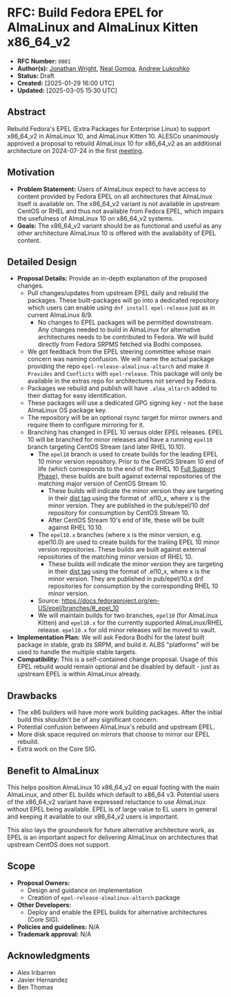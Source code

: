 # RFC: Build Fedora EPEL for AlmaLinux and AlmaLinux Kitten x86_64_v2

* **RFC Number:** `0001`
* **Author(s):** [Jonathan Wright](jonathan@almalinux.org), [Neal Gompa](ngompa@almalinux.org), [Andrew Lukoshko](alukoshko@almalinux.org)
* **Status:** Draft
* **Created:** [2025-01-29 16:00 UTC]
* **Updated:** [2025-03-05 15:30 UTC]

## Abstract

Rebuild Fedora's EPEL (Extra Packages for Enterprise Linux) to support x86_64_v2 in AlmaLinux 10, and AlmaLinux Kitten 10.  ALESCo unanimously approved a proposal to rebuild AlmaLinux 10 for x86_64_v2 as an additional architecture on 2024-07-24 in the first [meeting](https://wiki.almalinux.org/alesco/meeting-minutes/2024-07-24.html).

## Motivation

* **Problem Statement:** Users of AlmaLinux expect to have access to content provided by Fedora EPEL on all architectures that AlmaLinux itself is available on.  The x86_64_v2 variant is not available in upstream CentOS or RHEL and thus not available from Fedora EPEL, which impairs the usefulness of AlmaLinux 10 on x86_64_v2 systems.
* **Goals:** The x86_64_v2 variant should be as functional and useful as any other architecture AlmaLinux 10 is offered with the availability of EPEL content.

## Detailed Design

* **Proposal Details:** Provide an in-depth explanation of the proposed changes.
    * Pull changes/updates from upstream EPEL daily and rebuild the packages.  These built-packages will go into a dedicated repository which users can enable using `dnf install epel-release` just as in current AlmaLinux 8/9.
        * No changes to EPEL packages will be permitted downstream. Any changes needed to build in AlmaLinux for alternative architectures needs to be contributed to Fedora. We will build directly from Fedora SRPMS fetched via Bodhi composes.
    * We got feedback from the EPEL steering committee whose main concern was naming confusion.  We will name the actual package providing the repo `epel-release-almalinux-altarch` and make it `Provides` and `Conflicts` with `epel-release`. This package will only be available in the extras repo for architectures not served by Fedora.
    * Packages we rebuild and publish will have `.alma_altarch` added to their disttag for easy identification.
    * These packages will use a dedicated GPG signing key - not the base AlmaLinux OS package key.
    * The repository will be an optional rsync target for mirror owners and require them to configure mirroring for it.
    * Branching has changed in EPEL 10 versus older EPEL releases.  EPEL 10 will be branched for minor releases and have a running `epel10` branch targeting CentOS Stream (and later RHEL 10.10).
      * The `epel10` branch is used to create builds for the leading EPEL 10 minor version repository. Prior to the CentOS Stream 10 end of life (which corresponds to the end of the RHEL 10 [Full Support Phase](https://access.redhat.com/support/policy/updates/errata#Life_Cycle_Dates)), these builds are built against external repositories of the matching major version of CentOS Stream 10.
        * These builds will indicate the minor version they are targeting in their [dist tag](https://docs.fedoraproject.org/en-US/packaging-guidelines/DistTag/) using the format of .el10_x, where x is the minor version. They are published in the pub/epel/10 dnf repository for consumption by CentOS Stream 10.
        * After CentOS Stream 10's end of life, these will be built against RHEL 10.10.
      * The `epel10.x` branches (where x is the minor version, e.g. epel10.0) are used to create builds for the trailing EPEL 10 minor version repositories. These builds are built against external repositories of the matching minor version of RHEL 10.
        * These builds will indicate the minor version they are targeting in their [dist tag](https://docs.fedoraproject.org/en-US/packaging-guidelines/DistTag/) using the format of .el10_x, where x is the minor version. They are published in pub/epel/10.x dnf repositories for consumption by the corresponding RHEL 10 minor version.
      * Source: https://docs.fedoraproject.org/en-US/epel/branches/#_epel_10
      * We will maintain builds for two branches, `epel10` (for AlmaLinux Kitten) and `epel10.x` for the currently supported AlmaLinux/RHEL release.  `epel10.x` for old minor releases will be moved to vault.
* **Implementation Plan:** We will ask Fedora Bodhi for the latest built package in stable, grab its SRPM, and build it.  ALBS "platforms" will be used to handle the multiple stable targets.  
* **Compatibility:** This is a self-contained change proposal.  Usage of this EPEL rebuild would remain optional and be disabled by default - just as upstream EPEL is within AlmaLinux already.

## Drawbacks

* The x86 builders will have more work building packages.  After the initial build this shouldn't be of any significant concern.
* Potential confusion between AlmaLinux's rebuild and upstream EPEL.
* More disk space required on mirrors that choose to mirror our EPEL rebuild.
* Extra work on the Core SIG.

## Benefit to AlmaLinux

This helps position AlmaLinux 10 x86_64_v2 on equal footing with the main AlmaLinux, and other EL builds which default to x86_64 v3.  Potential users of the x86_64_v2 variant have expressed reluctance to use AlmaLinux without EPEL being available.  EPEL is of large value to EL users in general and keeping it available to our x86_64_v2 users is important.

This also lays the groundwork for future alternative architecture work, as EPEL is an important aspect for delivering AlmaLinux on architectures that upstream CentOS does not support.

## Scope

* **Proposal Owners:**
  * Design and guidance on implementation
  * Creation of `epel-release-almalinux-altarch` package
* **Other Developers:**
  * Deploy and enable the EPEL builds for alternative architectures (Core SIG).
* **Policies and guidelines:** N/A
* **Trademark approval:** N/A

## Acknowledgments
* Alex Iribarren
* Javier Hernandez
* Ben Thomas
